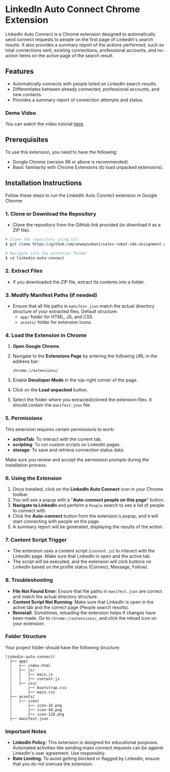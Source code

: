 # LinkedIn Auto Connect Chrome Extension

LinkedIn Auto Connect is a Chrome extension designed to automatically send connect requests to people on the first page of LinkedIn's search results. It also provides a summary report of the actions performed, such as total connections sent, existing connections, professional accounts, and no-action items on the active page of the search result.

## Features
- Automatically connects with people listed on LinkedIn search results.
- Differentiates between already connected, professional accounts, and new contacts.
- Provides a summary report of connection attempts and status.

### Demo Video
You can watch the video tutorial [here](https://github.com/anwaysomani/sales-robot-sde-assignment/tree/master/assets/demo/sr_assignment_demo.mp4).


## Prerequisites
To use this extension, you need to have the following:
- Google Chrome (version 88 or above is recommended).
- Basic familiarity with Chrome Extensions (to load unpacked extensions).

## Installation Instructions
Follow these steps to run the LinkedIn Auto Connect extension in Google Chrome:

### 1. Clone or Download the Repository
- Clone the repository from the GitHub link provided (or download it as a ZIP file).

```sh
# Clone the repository using Git
$ git clone https://github.com/anwaysomani/sales-robot-sde-assignment.git

# Navigate into the extension folder
$ cd linkedin-auto-connect
```

### 2. Extract Files
- If you downloaded the ZIP file, extract its contents into a folder.

### 3. Modify Manifest Paths (if needed)
- Ensure that all file paths in `manifest.json` match the actual directory structure of your extracted files. Default structure:
  - `app/` folder for HTML, JS, and CSS.
  - `assets/` folder for extension icons.

### 4. Load the Extension in Chrome
1. **Open Google Chrome**.
2. Navigate to the **Extensions Page** by entering the following URL in the address bar:
   
   ```
   chrome://extensions/
   ```

3. Enable **Developer Mode** in the top-right corner of the page.
4. Click on the **Load unpacked** button.
5. Select the folder where you extracted/cloned the extension files. It should contain the `manifest.json` file.

### 5. Permissions
This extension requires certain permissions to work:
- **activeTab**: To interact with the current tab.
- **scripting**: To run custom scripts on LinkedIn pages.
- **storage**: To save and retrieve connection status data.

Make sure you review and accept the permission prompts during the installation process.

### 6. Using the Extension
1. Once installed, click on the **LinkedIn Auto Connect** icon in your Chrome toolbar.
2. You will see a popup with a "**Auto-connect people on this page**" button.
3. **Navigate to LinkedIn** and perform a `People` search to see a list of people to connect with.
4. Click the **Auto-connect** button from the extension's popup, and it will start connecting with people on the page.
5. A summary report will be generated, displaying the results of the action.

### 7. Content Script Trigger
- The extension uses a content script (`content.js`) to interact with the LinkedIn page. Make sure that LinkedIn is open and the active tab.
- The script will be executed, and the extension will click buttons on LinkedIn based on the profile status (Connect, Message, Follow).

### 8. Troubleshooting
- **File Not Found Error**: Ensure that file paths in `manifest.json` are correct and match the actual directory structure.
- **Content Script Not Running**: Make sure that LinkedIn is open in the active tab and the correct page (People search results).
- **Reinstall**: Sometimes, reloading the extension helps if changes have been made. Go to `chrome://extensions/`, and click the reload icon on your extension.

### Folder Structure
Your project folder should have the following structure:

```
linkedin-auto-connect/
  ├── app/
  │   ├── index.html
  │   ├── js/
  │   │   ├── main.js
  │   │   ├── content.js
  │   ├── css/
  │       ├── bootstrap.css
  │       ├── main.css
  ├── assets/
  │   ├── icon/
  │       ├── icon-16.png
  │       ├── icon-48.png
  │       ├── icon-128.png
  ├── manifest.json
```

### Important Notes
- **LinkedIn Policy**: This extension is designed for educational purposes. Automated activities like sending mass connect requests can be against LinkedIn's user agreement. Use responsibly.
- **Rate Limiting**: To avoid getting blocked or flagged by LinkedIn, ensure that you do not overuse the extension.
